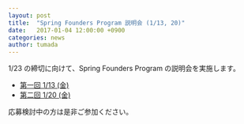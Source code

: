 ```yaml
---
layout: post
title:  "Spring Founders Program 説明会 (1/13, 20)"
date:   2017-01-04 12:00:00 +0900
categories: news
author: tumada
---
```


1/23 の締切に向けて、Spring Founders Program の説明会を実施します。

- [第一回 1/13 (金)](https://www.eventbrite.com/e/spring-founders-program-2017-01-tickets-30713913141)
- [第二回 1/20 (金)](https://www.eventbrite.com/e/spring-founders-program-2017-02-tickets-30714011435)

応募検討中の方は是非ご参加ください。